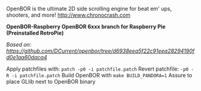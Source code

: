 OpenBOR is the ultimate 2D side scrolling engine for beat em' ups, shooters, and more!
http://www.chronocrash.com

**OpenBOR-Raspberry
OpenBOR 6xxx branch for Raspberry Pie (Preinstalled RetroPie)**

*Based on:
https://github.com/DCurrent/openbor/tree/d6938eea5f22c91eea28294190fd0e1aa60daca4*

Apply patchfiles with: `patch -p0 -i patchfile.patch`
Revert patchfile: `-p0 -R -i patchfile.patch`
Build OpenBOR with `make BUILD_PANDORA=1`
Assure to place GLlib next to OpenBOR binary
